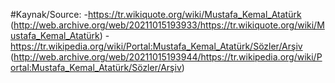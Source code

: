 #Kaynak/Source:
-https://tr.wikiquote.org/wiki/Mustafa_Kemal_Atatürk (http://web.archive.org/web/20211015193933/https://tr.wikiquote.org/wiki/Mustafa_Kemal_Atatürk)
-https://tr.wikipedia.org/wiki/Portal:Mustafa_Kemal_Atatürk/Sözler/Arşiv (http://web.archive.org/web/20211015193944/https://tr.wikipedia.org/wiki/Portal:Mustafa_Kemal_Atatürk/Sözler/Arşiv)
